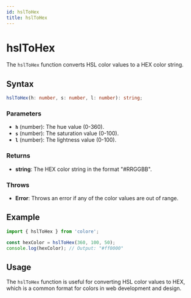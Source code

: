 ```yaml
---
id: hslToHex
title: hslToHex
---
```


# hslToHex

The `hslToHex` function converts HSL color values to a HEX color string.

## Syntax

```typescript
hslToHex(h: number, s: number, l: number): string;
```

### Parameters

- **`h`** (number): The hue value (0-360).
- **`s`** (number): The saturation value (0-100).
- **`l`** (number): The lightness value (0-100).

### Returns

- **string**: The HEX color string in the format "#RRGGBB".

### Throws

- **Error**: Throws an error if any of the color values are out of range.

## Example

```typescript
import { hslToHex } from 'colore';

const hexColor = hslToHex(360, 100, 50);
console.log(hexColor); // Output: "#ff0000"
```

## Usage

The `hslToHex` function is useful for converting HSL color values to HEX, which is a common format for colors in web development and design.
